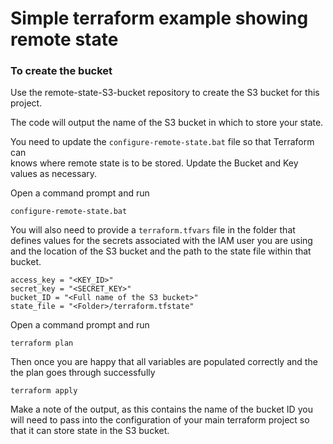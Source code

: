 # Simple terraform example showing remote state

### To create the bucket

Use the remote-state-S3-bucket repository to create the S3 bucket for this project.

The code will output the name of the S3 bucket in which to store your state.

You need to update the `configure-remote-state.bat` file so that Terraform can  
 knows where remote state is to be stored. Update the Bucket and Key values as necessary.

 Open a command prompt and run

    configure-remote-state.bat

You will also need to provide a `terraform.tfvars` file in the
folder that defines values for the secrets associated with the IAM user you are using and the
location of the S3 bucket and the path to the state file within that bucket.

    access_key = "<KEY_ID>"
    secret_key = "<SECRET_KEY>"
    bucket_ID = "<Full name of the S3 bucket>"
    state_file = "<Folder>/terraform.tfstate"

Open a command prompt and run

    terraform plan

Then once you are happy that all variables are populated correctly and
the the plan goes through successfully

    terraform apply

Make a note of the output, as this contains the name of the bucket ID you will need
to pass into the configuration of your main terraform project so that it can store state in the S3 bucket.
